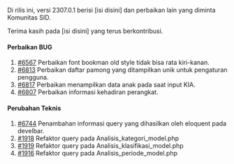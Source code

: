 Di rilis ini, versi 2307.0.1 berisi [isi disini] dan perbaikan lain yang diminta Komunitas SID.

Terima kasih pada [isi disini] yang terus berkontribusi.

#### Perbaikan BUG

1. [#6567](https://github.com/OpenSID/OpenSID/issues/6567) Perbaikan font bookman old style tidak bisa rata kiri-kanan.
2. [#6813](https://github.com/OpenSID/OpenSID/issues/6813) Perbaikan daftar pamong yang ditampilkan unik untuk pengaturan pengguna.
3. [#6817](https://github.com/OpenSID/OpenSID/issues/6817) Perbaikan menampilkan data anak pada saat input KIA.
4. [#6807](https://github.com/OpenSID/OpenSID/issues/6807) Perbaikan informasi kehadiran perangkat.

#### Perubahan Teknis

1. [#6744](https://github.com/OpenSID/OpenSID/issues/6744) Penambahan informasi query yang dihasilkan oleh eloquent pada develbar.
2. [#1918](https://github.com/OpenSID/premium/issues/1918) Refaktor query pada Analisis_kategori_model.php
3. [#1919](https://github.com/OpenSID/premium/issues/1919) Refaktor query pada Analisis_klasifikasi_model.php
4. [#1916](https://github.com/OpenSID/premium/issues/1916) Refaktor query pada Analisis_periode_model.php
